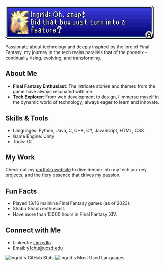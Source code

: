 ![Phoenix Banner](https://github.com/y1chu/y1chu/blob/main/ff5-Ingrid%20Oh%20snap%20Did%20that%20bug%20just%20turn%20into%20a%20feature.png)

Passionate about technology and deeply inspired by the lore of Final Fantasy, my journey in the tech realm parallels that of the phoenix - continually rising, evolving, and transforming.

## About Me

- **Final Fantasy Enthusiast**: The intricate stories and themes from the game have always resonated with me.
- **Tech Explorer**: From web development to design, I immerse myself in the dynamic world of technology, always eager to learn and innovate.

## Skills & Tools

- Languages: Python, Java, C, C++, C#, JavaScript, HTML, CSS
- Game Engine: Unity
- Tools: Git

## My Work

Check out my [portfolio website](https://ingridchu.netlify.app) to dive deeper into my tech journey, projects, and the fiery essence that drives my passion.

## Fun Facts

- Played 13/16 mainline Final Fantasy games (as of 2023).
- Shabu Shabu enthusiast.
- Have more than 15000 hours in Final Fantasy XIV.

## Connect with Me

- LinkedIn: [LinkedIn](https://www.linkedin.com/in/ying-chen-chu/)
- Email: y1chu@ucsd.edu

![Ingrid's GitHub Stats](https://github-readme-stats.vercel.app/api?username=y1chu&show_icons=true&theme=tokyonight)
![Ingrid's Most Used Languages](https://github-readme-stats.vercel.app/api/top-langs/?username=y1chu&layout=compact&theme=tokyonight)
